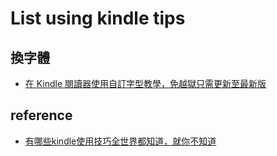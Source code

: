 # List using kindle tips

## 換字體
  * [在 Kindle 閱讀器使用自訂字型教學，免越獄只需更新至最新版](https://free.com.tw/amazon-kindle-custom-fonts/)

## reference
  * [有哪些kindle使用技巧全世界都知道，就你不知道](https://zi.media/@wwwyunjialeguanwangcom/post/YNn5jX)

